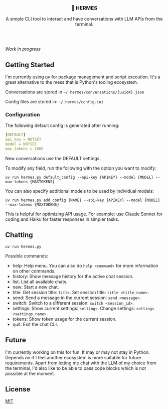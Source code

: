 <br/><br/>
<div>
    <h3 align="center">💬 HERMES</h3>
    <p align="center">
      A simple CLI tool to interact and have conversations with LLM APIs from the terminal.
    </p>
</div>
<br><br>

_Work in progress_

## Getting Started
I'm currently using [uv](https://github.com/astral-sh/uv) for package management and script execution. It's a great alternative to the mess that is Python's tooling ecosystem.

Conversations are stored in `~/.hermes/conversations/{uuid4}.json`

Config files are stored in: `~/.hermes/config.ini`


### Configuration
The following default config is generated after running:

```yaml
[DEFAULT]
api_key = NOTSET
model = NOTSET
max_tokens = 1000
```

New conversations use the DEFAULT settings.

To modify any field, run the following with the option you want to modify:
```shell
uv run hermes.py default_config --api-key {APIKEY} --model {MODEL} --max-tokens {MAXTOKENS}
```

You can also specify additional models to be used by individual models:
```shell
uv run hermes.py add_config {NAME} --api-key {APIKEY} --model {MODEL} --max-tokens {MAXTOKENS}
```
This is helpful for optimizing API usage. For example: use Claude Sonnet for coding and Haiku for faster responses in simpler tasks.

## Chatting
```shell
uv run hermes.py
```

Possible commands:

- help: Help menu. You can also do `help <command>` for more information on other commands.
- history: Show message history for the active chat session.
- list: List all available chats.
- new: Start a new chat.
- title: Get session title: `title`. Set session title: `title <title_name>`.
- send: Send a message in the current session: `send <message>`.
- switch: Switch to a different session: `switch <session_id>`.
- settings: Show current settings: `settings`. Change settings: `settings <settings_name>`.
- tokens: Show token usage for the current session.
- quit: Exit the chat CLI.

## Future

I'm currently working on this for fun. It may or may not stay in Python. Depends on if I feel another ecosystem is more suitable for future requirements. Apart from letting me chat with the LLM of my choice from the terminal, I'd also like to be able to pass code blocks which is not possible at the moment.

## License

[MIT](https://github.com/williamfedele/hermes/blob/main/LICENSE)
